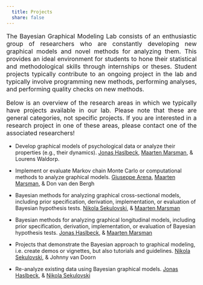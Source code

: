 ```yaml
---
  title: Projects
  share: false
---
```


<p style="font-size:medium;text-align:justify">The Bayesian Graphical Modeling Lab consists of an enthusiastic group of researchers who are constantly developing new graphical models and novel methods for analyzing them. This provides an ideal environment for students to hone their statistical and methodological skills through internships or theses. Student projects typically contribute to an ongoing project in the lab and typically involve programming new methods, performing analyses, and performing quality checks on new methods.</p>

<p style="font-size:medium;text-align:justify">Below is an overview of the research areas in which we typically have projects available in our lab. Please note that these are general categories, not specific projects. If you are interested in a research project in one of these areas, please contact one of the associated researchers!</p>

- Develop graphical models of psychological data or analyze their properties (e.g., their dynamics). 
<a href="https://bayesiangraphicalmodeling.com/author/jonas-haslbeck/">Jonas Haslbeck</a>, <a href="https://bayesiangraphicalmodeling.com/author/maarten-marsman/">Maarten Marsman</a>, & Lourens Waldorp.

- Implement or evaluate Markov chain Monte Carlo or computational methods to analyze graphical models.
<a href="https://bayesiangraphicalmodeling.com/author/giuseppe-arena/">Giuseppe Arena</a>, <a href="https://bayesiangraphicalmodeling.com/author/maarten-marsman/">Maarten Marsman</a>, & Don van den Bergh

- Bayesian methods for analyzing graphical cross-sectional models, including prior specification, derivation, implementation, or evaluation of Bayesian hypothesis tests. 
<a href="https://bayesiangraphicalmodeling.com/author/nikola-sekulovski/">Nikola Sekulovski</a>, & <a href="https://bayesiangraphicalmodeling.com/author/maarten-marsman/">Maarten Marsman</a>

- Bayesian methods for analyzing graphical longitudinal models, including prior specification, derivation, implementation, or evaluation of Bayesian hypothesis tests.
<a href="https://bayesiangraphicalmodeling.com/author/jonas-haslbeck/">Jonas Haslbeck</a>, & <a href="https://bayesiangraphicalmodeling.com/author/maarten-marsman/">Maarten Marsman</a>

- Projects that demonstrate the Bayesian approach to graphical modeling, i.e. create demos or vignettes, but also tutorials and guidelines. <a href="https://bayesiangraphicalmodeling.com/author/nikola-sekulovski/">Nikola Sekulovski</a>, & Johnny van Doorn

- Re-analyze existing data using Bayesian graphical models. <a href="https://bayesiangraphicalmodeling.com/author/jonas-haslbeck/">Jonas Haslbeck</a>, & <a href="https://bayesiangraphicalmodeling.com/author/nikola-sekulovski/">Nikola Sekulovski</a>


